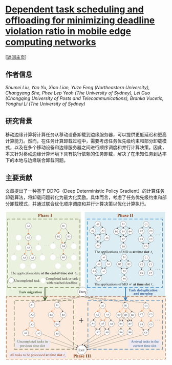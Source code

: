 # [Dependent task scheduling and offloading for minimizing deadline violation ratio in mobile edge computing networks](https://doi.org/10.1109/JSAC.2022.3233532)

\[[返回主页](https://github.com/withhaotian/awesome-edge-AI-papers.git)\]

## 作者信息
*Shumei Liu, Yao Yu, Xiao Lian, Yuze Feng (Northeastern University), Changyang She, Phee Lep Yeoh (The University of Sydney), Lei Guo (Chongqing University of Posts and Telecommunications), Branka Vucetic, Yonghui Li (The University of Sydney)*

## 研究背景
移动边缘计算将计算任务从移动设备卸载到边缘服务器，可以提供更低延迟和更高计算能力。然而，在任务计算卸载过程中，需要考虑任务优先级约束和部分卸载模式，以及在多个移动设备和边缘服务器之间进行顺序调度和并行计算决策。因此，本文针对移动边缘计算环境下具有执行依赖的任务卸载，解决了在未知任务到达率下的本地与边缘联合卸载问题。

## 主要贡献
文章提出了一种基于 DDPG（Deep Deterministic Policy Gradient）的计算任务卸载算法，将卸载问题转化为最大化奖励。具体而言，考虑了任务优先级约束和部分卸载模式，并通过联合优化顺序调度和并行计算决策以优化计算执行。

![](../../figs/jsac23-dependent.png)